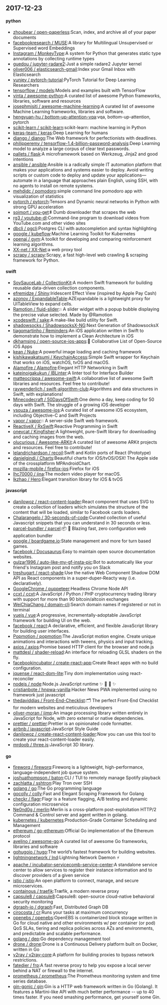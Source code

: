 ## 2017-12-23

#### python
* [zhoubear / open-paperless](https://github.com/zhoubear/open-paperless):Scan, index, and archive all of your paper documents
* [facebookresearch / MUSE](https://github.com/facebookresearch/MUSE):A library for Multilingual Unsupervised or Supervised word Embeddings
* [Instagram / MonkeyType](https://github.com/Instagram/MonkeyType):A system for Python that generates static type annotations by collecting runtime types
* [guedou / jupyter-radare2](https://github.com/guedou/jupyter-radare2):Just a simple radare2 Jupyter kernel
* [oliver006 / elasticsearch-gmail](https://github.com/oliver006/elasticsearch-gmail):Index your Gmail Inbox with Elasticsearch
* [yunjey / pytorch-tutorial](https://github.com/yunjey/pytorch-tutorial):PyTorch Tutorial for Deep Learning Researchers
* [tensorflow / models](https://github.com/tensorflow/models):Models and examples built with TensorFlow
* [vinta / awesome-python](https://github.com/vinta/awesome-python):A curated list of awesome Python frameworks, libraries, software and resources
* [josephmisiti / awesome-machine-learning](https://github.com/josephmisiti/awesome-machine-learning):A curated list of awesome Machine Learning frameworks, libraries and software.
* [hengyuan-hu / bottom-up-attention-vqa](https://github.com/hengyuan-hu/bottom-up-attention-vqa):vqa, bottom-up-attention, pytorch
* [scikit-learn / scikit-learn](https://github.com/scikit-learn/scikit-learn):scikit-learn: machine learning in Python
* [keras-team / keras](https://github.com/keras-team/keras):Deep Learning for humans
* [django / django](https://github.com/django/django):The Web framework for perfectionists with deadlines.
* [philipperemy / tensorflow-1.4-billion-password-analysis](https://github.com/philipperemy/tensorflow-1.4-billion-password-analysis):Deep Learning model to analyze a large corpus of clear text passwords.
* [pallets / flask](https://github.com/pallets/flask):A microframework based on Werkzeug, Jinja2 and good intentions
* [ansible / ansible](https://github.com/ansible/ansible):Ansible is a radically simple IT automation platform that makes your applications and systems easier to deploy. Avoid writing scripts or custom code to deploy and update your applications— automate in a language that approaches plain English, using SSH, with no agents to install on remote systems.
* [mehdidc / pomodoro](https://github.com/mehdidc/pomodoro):simple command line pomodoro app with visualization of statistics
* [pytorch / pytorch](https://github.com/pytorch/pytorch):Tensors and Dynamic neural networks in Python with strong GPU acceleration
* [soimort / you-get](https://github.com/soimort/you-get):⏬ Dumb downloader that scrapes the web
* [rg3 / youtube-dl](https://github.com/rg3/youtube-dl):Command-line program to download videos from YouTube.com and other video sites
* [dbcli / pgcli](https://github.com/dbcli/pgcli):Postgres CLI with autocompletion and syntax highlighting
* [google / kubeflow](https://github.com/google/kubeflow):Machine Learning Toolkit for Kubernetes
* [openai / gym](https://github.com/openai/gym):A toolkit for developing and comparing reinforcement learning algorithms.
* [XX-net / XX-Net](https://github.com/XX-net/XX-Net):a web proxy tool
* [scrapy / scrapy](https://github.com/scrapy/scrapy):Scrapy, a fast high-level web crawling & scraping framework for Python.

#### swift
* [SoySauceLab / CollectionKit](https://github.com/SoySauceLab/CollectionKit):A modern Swift framework for building reusable data-driven collection components.
* [efremidze / Shiny](https://github.com/efremidze/Shiny):Iridescent Effect View (inspired by Apple Pay Cash)
* [azonov / ExpandableTable](https://github.com/azonov/ExpandableTable):AZExpandable is a lightweight proxy for UITableView to expand cells.
* [Ramotion / fluid-slider](https://github.com/Ramotion/fluid-slider):💧 A slider widget with a popup bubble displaying the precise value selected. Made by @Ramotion
* [xcodeswift / sake](https://github.com/xcodeswift/sake):A make-like build utility for Swift.
* [shadowsocks / ShadowsocksX-NG](https://github.com/shadowsocks/ShadowsocksX-NG):Next Generation of ShadowsocksX
* [tiagomartinho / Reminders](https://github.com/tiagomartinho/Reminders):An iOS application written in Swift to demonstrate how to implement a Clean Architecture in iOS
* [dkhamsing / open-source-ios-apps](https://github.com/dkhamsing/open-source-ios-apps):📱 Collaborative List of Open-Source iOS Apps
* [kean / Nuke](https://github.com/kean/Nuke):A powerful image loading and caching framework
* [kishikawakatsumi / KeychainAccess](https://github.com/kishikawakatsumi/KeychainAccess):Simple Swift wrapper for Keychain that works on iOS, watchOS, tvOS and macOS.
* [Alamofire / Alamofire](https://github.com/Alamofire/Alamofire):Elegant HTTP Networking in Swift
* [kateinoigakukun / IBLinter](https://github.com/kateinoigakukun/IBLinter):A linter tool for Interface Builder
* [matteocrippa / awesome-swift](https://github.com/matteocrippa/awesome-swift):A collaborative list of awesome Swift libraries and resources. Feel free to contribute!
* [raywenderlich / swift-algorithm-club](https://github.com/raywenderlich/swift-algorithm-club):Algorithms and data structures in Swift, with explanations!
* [Minecodecraft / 50DaysOfSwift](https://github.com/Minecodecraft/50DaysOfSwift):One demo a day, keep coding for 50 days with Swift. The struggle of a growing iOS developer
* [vsouza / awesome-ios](https://github.com/vsouza/awesome-ios):A curated list of awesome iOS ecosystem, including Objective-C and Swift Projects
* [vapor / vapor](https://github.com/vapor/vapor):💧 A server-side Swift web framework.
* [ReactiveX / RxSwift](https://github.com/ReactiveX/RxSwift):Reactive Programming in Swift
* [onevcat / Kingfisher](https://github.com/onevcat/Kingfisher):A lightweight, pure-Swift library for downloading and caching images from the web.
* [olucurious / Awesome-ARKit](https://github.com/olucurious/Awesome-ARKit):A curated list of awesome ARKit projects and resources. Feel free to contribute!
* [lelandrichardson / recoil](https://github.com/lelandrichardson/recoil):Swift and Kotlin ports of React (Prototype)
* [danielgindi / Charts](https://github.com/danielgindi/Charts):Beautiful charts for iOS/tvOS/OSX! The Apple side of the crossplatform MPAndroidChart.
* [mozilla-mobile / firefox-ios](https://github.com/mozilla-mobile/firefox-ios):Firefox for iOS
* [lhc70000 / iina](https://github.com/lhc70000/iina):The modern video player for macOS.
* [lkzhao / Hero](https://github.com/lkzhao/Hero):Elegant transition library for iOS & tvOS

#### javascript
* [danilowoz / react-content-loader](https://github.com/danilowoz/react-content-loader):React component that uses SVG to create a collection of loaders which simulates the structure of the content that will be loaded, similar to Facebook cards loaders.
* [Chalarangelo / 30-seconds-of-code](https://github.com/Chalarangelo/30-seconds-of-code):Curated collection of useful Javascript snippets that you can understand in 30 seconds or less.
* [parcel-bundler / parcel](https://github.com/parcel-bundler/parcel):📦 🚀 Blazing fast, zero configuration web application bundler
* [google / boardgame.io](https://github.com/google/boardgame.io):State management and more for turn based games.
* [facebook / Docusaurus](https://github.com/facebook/Docusaurus):Easy to maintain open source documentation websites.
* [gulzar1996 / auto-like-my-gf-insta-pic](https://github.com/gulzar1996/auto-like-my-gf-insta-pic):Bot to automatically like your friend's Instagram post and notify you on Slack
* [treshugart / react-shade](https://github.com/treshugart/react-shade):Use the native Web Component Shadow DOM API as React components in a super-duper-Reacty way (i.e. declaratively).
* [GoogleChrome / puppeteer](https://github.com/GoogleChrome/puppeteer):Headless Chrome Node API
* [ccxt / ccxt](https://github.com/ccxt/ccxt):A JavaScript / Python / PHP cryptocurrency trading library with support for more than 90 bitcoin/altcoin exchanges
* [WeiChiaChang / domain-cli](https://github.com/WeiChiaChang/domain-cli):Search domain names if registered or not in terminal
* [vuejs / vue](https://github.com/vuejs/vue):A progressive, incrementally-adoptable JavaScript framework for building UI on the web.
* [facebook / react](https://github.com/facebook/react):A declarative, efficient, and flexible JavaScript library for building user interfaces.
* [Popmotion / popmotion](https://github.com/Popmotion/popmotion):The JavaScript motion engine. Create unique animations and interactions with tweens, physics and input tracking.
* [axios / axios](https://github.com/axios/axios):Promise based HTTP client for the browser and node.js
* [mattdesl / shader-reload](https://github.com/mattdesl/shader-reload):An interface for reloading GLSL shaders on the fly.
* [facebookincubator / create-react-app](https://github.com/facebookincubator/create-react-app):Create React apps with no build configuration.
* [jquense / react-dom-lite](https://github.com/jquense/react-dom-lite):Tiny dom implementation using react-reconciler
* [nodejs / node](https://github.com/nodejs/node):Node.js JavaScript runtime ✨ 🐢 🚀 ✨
* [cristianbote / hnpwa-vanilla](https://github.com/cristianbote/hnpwa-vanilla):Hacker News PWA implemented using no framework just javascript
* [thedaviddias / Front-End-Checklist](https://github.com/thedaviddias/Front-End-Checklist):🗂 The perfect Front-End Checklist for modern websites and meticulous developers
* [oliver-moran / jimp](https://github.com/oliver-moran/jimp):An image processing library written entirely in JavaScript for Node, with zero external or native dependencies.
* [prettier / prettier](https://github.com/prettier/prettier):Prettier is an opinionated code formatter.
* [airbnb / javascript](https://github.com/airbnb/javascript):JavaScript Style Guide
* [danilowoz / create-react-content-loader](https://github.com/danilowoz/create-react-content-loader):Now you can use this tool to create your react-content-loader easily.
* [mrdoob / three.js](https://github.com/mrdoob/three.js):JavaScript 3D library.

#### go
* [fireworq / fireworq](https://github.com/fireworq/fireworq):Fireworq is a lightweight, high-performance, language-independent job queue system.
* [joshuathompson / baton](https://github.com/joshuathompson/baton):CLI / TUI to remotely manage Spotify playback
* [zachlatta / sshtron](https://github.com/zachlatta/sshtron):Play Tron over SSH
* [golang / go](https://github.com/golang/go):The Go programming language
* [gocolly / colly](https://github.com/gocolly/colly):Fast and Elegant Scraping Framework for Golang
* [checkr / flagr](https://github.com/checkr/flagr):Flagr is a feature flagging, A/B testing and dynamic configuration microservice
* [Ne0nd0g / merlin](https://github.com/Ne0nd0g/merlin):Merlin is a cross-platform post-exploitation HTTP/2 Command & Control server and agent written in golang.
* [kubernetes / kubernetes](https://github.com/kubernetes/kubernetes):Production-Grade Container Scheduling and Management
* [ethereum / go-ethereum](https://github.com/ethereum/go-ethereum):Official Go implementation of the Ethereum protocol
* [avelino / awesome-go](https://github.com/avelino/awesome-go):A curated list of awesome Go frameworks, libraries and software
* [gohugoio / hugo](https://github.com/gohugoio/hugo):The world’s fastest framework for building websites.
* [lightningnetwork / lnd](https://github.com/lightningnetwork/lnd):Lightning Network Daemon ⚡️
* [apache / incubator-servicecomb-service-center](https://github.com/apache/incubator-servicecomb-service-center):A standalone service center to allow services to register their instance information and to discover providers of a given service
* [istio / istio](https://github.com/istio/istio):An open platform to connect, manage, and secure microservices.
* [containous / traefik](https://github.com/containous/traefik):Træfik, a modern reverse proxy
* [capsule8 / capsule8](https://github.com/capsule8/capsule8):Capsule8: open-source cloud-native behavioral security monitoring
* [dgraph-io / dgraph](https://github.com/dgraph-io/dgraph):Fast, Distributed Graph DB
* [cirocosta / cr](https://github.com/cirocosta/cr):Runs your tasks at maximum concurrency
* [openebs / openebs](https://github.com/openebs/openebs):OpenEBS is containerized block storage written in Go for cloud native and other environments w/ per container (or pod) QoS SLAs, tiering and replica policies across AZs and environments, and predictable and scalable performance.
* [golang / dep](https://github.com/golang/dep):Go dependency management tool
* [drone / drone](https://github.com/drone/drone):Drone is a Continuous Delivery platform built on Docker, written in Go
* [v2ray / v2ray-core](https://github.com/v2ray/v2ray-core):A platform for building proxies to bypass network restrictions.
* [fatedier / frp](https://github.com/fatedier/frp):A fast reverse proxy to help you expose a local server behind a NAT or firewall to the internet.
* [prometheus / prometheus](https://github.com/prometheus/prometheus):The Prometheus monitoring system and time series database.
* [gin-gonic / gin](https://github.com/gin-gonic/gin):Gin is a HTTP web framework written in Go (Golang). It features a Martini-like API with much better performance -- up to 40 times faster. If you need smashing performance, get yourself some Gin.

